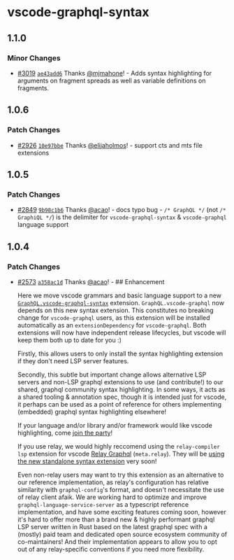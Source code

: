 # vscode-graphql-syntax

## 1.1.0

### Minor Changes

- [#3019](https://github.com/graphql/graphiql/pull/3019)
  [`ae43add6`](https://github.com/graphql/graphiql/commit/ae43add68c39825580fc8fc63a0b4c55f9fb70ad)
  Thanks [@mjmahone](https://github.com/mjmahone)! - Adds syntax highlighting
  for arguments on fragment spreads as well as variable definitions on
  fragments.

## 1.0.6

### Patch Changes

- [#2926](https://github.com/graphql/graphiql/pull/2926)
  [`10e97bbe`](https://github.com/graphql/graphiql/commit/10e97bbe6c9ff81bae73b11ba81ac2b69eca2772)
  Thanks [@elijaholmos](https://github.com/elijaholmos)! - support cts and mts
  file extensions

## 1.0.5

### Patch Changes

- [#2849](https://github.com/graphql/graphiql/pull/2849)
  [`9b98c1b6`](https://github.com/graphql/graphiql/commit/9b98c1b63a184385d22a8457cfdfebf01387697f)
  Thanks [@acao](https://github.com/acao)! - docs typo bug - `/* GraphQL */`
  (not `/* GraphiQL */`) is the delimiter for `vscode-graphql-syntax` &
  `vscode-graphql` language support

## 1.0.4

### Patch Changes

- [#2573](https://github.com/graphql/graphiql/pull/2573)
  [`a358ac1d`](https://github.com/graphql/graphiql/commit/a358ac1d00082643e124085bca09992adeef212a)
  Thanks [@acao](https://github.com/acao)! - ## Enhancement

  Here we move vscode grammars and basic language support to a new
  [`GraphQL.vscode-graphql-syntax`](https://marketplace.visualstudio.com/items?itemName=GraphQL.vscode-graphql-syntax)
  extension. `GraphQL.vscode-graphql` now depends on this new syntax extension.
  This constitutes no breaking change for `vscode-graphql` users, as this
  extension will be installed automatically as an `extensionDependency` for
  `vscode-graphql`. Both extensions will now have independent release
  lifecycles, but vscode will keep them both up to date for you :)

  Firstly, this allows users to only install the syntax highlighting extension
  if they don't need LSP server features.

  Secondly, this subtle but important change allows alternative LSP servers and
  non-LSP graphql extensions to use (and contribute!) to our shared, graphql
  community syntax highlighting. In some ways, it acts as a shared tooling &
  annotation spec, though it is intended just for vscode, it perhaps can be used
  as a point of reference for others implementing (embedded) graphql syntax
  highlighting elsewhere!

  If your language and/or library and/or framework would like vscode
  highlighting, come
  [join the party](https://github.com/graphql/graphiql/tree/main/packages/vscode-graphql-syntax#contributing)!

  If you use relay, we would highly reccomend using the `relay-compiler lsp`
  extension for vscode
  [Relay Graphql](https://marketplace.visualstudio.com/items?itemName=meta.relay)
  (`meta.relay`). They will be
  [using the new standalone syntax extension](https://github.com/facebook/relay/pull/4032)
  very soon!

  Even non-relay users may want to try this extension as an alternative to our
  reference implementation, as relay's configuration has relative similarity
  with `graphql-config`'s format, and doesn't necessitate the use of relay
  client afaik. We are working hard to optimize and improve
  `graphql-language-service-server` as a typescript reference implementation,
  and have some exciting features coming soon, however it's hard to offer more
  than a brand new & highly performant graphql LSP server written in Rust based
  on the latest graphql spec with a (mostly) paid team and dedicated open source
  ecosystem community of co-maintainers! And their implementation appears to
  allow you to opt out of any relay-specific conventions if you need more
  flexibility.
